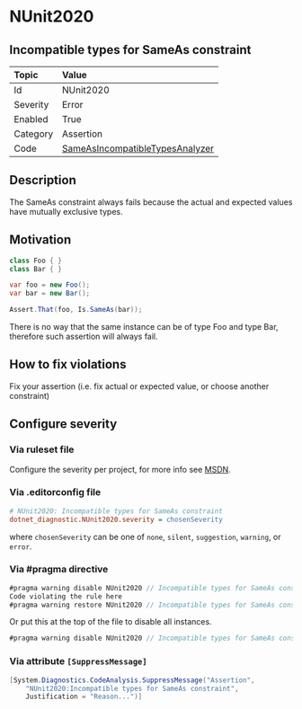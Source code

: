# NUnit2020

## Incompatible types for SameAs constraint

| Topic    | Value
| :--      | :--
| Id       | NUnit2020
| Severity | Error
| Enabled  | True
| Category | Assertion
| Code     | [SameAsIncompatibleTypesAnalyzer](https://github.com/nunit/nunit.analyzers/blob/4.1.0/src/nunit.analyzers/SameAsIncompatibleTypes/SameAsIncompatibleTypesAnalyzer.cs)

## Description

The SameAs constraint always fails because the actual and expected values have mutually exclusive types.

## Motivation

```csharp
class Foo { }
class Bar { }

var foo = new Foo();
var bar = new Bar();

Assert.That(foo, Is.SameAs(bar));
```

There is no way that the same instance can be of type Foo and type Bar, therefore such assertion will always fail.

## How to fix violations

Fix your assertion (i.e. fix actual or expected value, or choose another constraint)

<!-- start generated config severity -->
## Configure severity

### Via ruleset file

Configure the severity per project, for more info see
[MSDN](https://learn.microsoft.com/en-us/visualstudio/code-quality/using-rule-sets-to-group-code-analysis-rules?view=vs-2022).

### Via .editorconfig file

```ini
# NUnit2020: Incompatible types for SameAs constraint
dotnet_diagnostic.NUnit2020.severity = chosenSeverity
```

where `chosenSeverity` can be one of `none`, `silent`, `suggestion`, `warning`, or `error`.

### Via #pragma directive

```csharp
#pragma warning disable NUnit2020 // Incompatible types for SameAs constraint
Code violating the rule here
#pragma warning restore NUnit2020 // Incompatible types for SameAs constraint
```

Or put this at the top of the file to disable all instances.

```csharp
#pragma warning disable NUnit2020 // Incompatible types for SameAs constraint
```

### Via attribute `[SuppressMessage]`

```csharp
[System.Diagnostics.CodeAnalysis.SuppressMessage("Assertion",
    "NUnit2020:Incompatible types for SameAs constraint",
    Justification = "Reason...")]
```
<!-- end generated config severity -->
